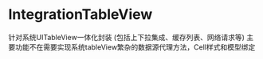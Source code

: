 # IntegrationTableView
针对系统UITableView一体化封装 (包括上下拉集成、缓存列表、网络请求等)            主要功能不在需要实现系统tableView繁杂的数据源代理方法，Cell样式和模型绑定
